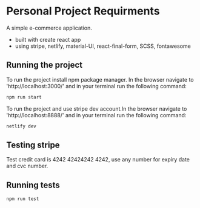 # Personal Project Requirments

A simple e-commerce application.

- built with create react app
- using stripe, netlify, material-UI, react-final-form, SCSS, fontawesome

## Running the project

To run the project install npm package manager. In the browser navigate to 'http://localhost:3000/' and in your terminal run the following command:

```bash
npm run start
```

To run the project and use stripe dev account.In the browser navigate to 'http://localhost:8888/' and in your terminal run the following command:

```bash
netlify dev
```

## Testing stripe

Test credit card is 4242 42424242 4242, use any number for expiry date and cvc number. 

## Running tests

```bash
npm run test
```
